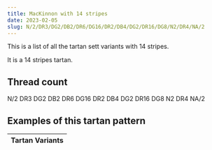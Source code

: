```yaml
---
title: MacKinnon with 14 stripes
date: 2023-02-05
slug: N/2/DR3/DG2/DB2/DR6/DG16/DR2/DB4/DG2/DR16/DG8/N2/DR4/NA/2
---
```

This is a list of all the tartan sett variants with 14 stripes.

It is a 14 stripes tartan.


## Thread count
N/2 DR3 DG2 DB2 DR6 DG16 DR2 DB4 DG2 DR16 DG8 N2 DR4 NA/2

## Examples of this tartan pattern

| Tartan Variants |
|---------------|
